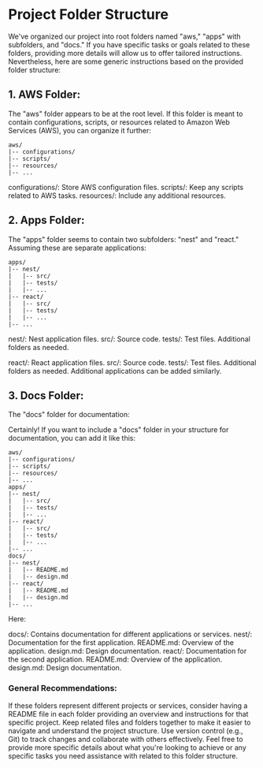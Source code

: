 # Project Folder Structure

We've organized our project into root folders named "aws," "apps" with subfolders, and "docs." If you have specific tasks or goals related to these folders, providing more details will allow us to offer tailored instructions. Nevertheless, here are some generic instructions based on the provided folder structure:

## 1. AWS Folder:

The "aws" folder appears to be at the root level. If this folder is meant to contain configurations, scripts, or resources related to Amazon Web Services (AWS), you can organize it further:

```plaintext
aws/
|-- configurations/
|-- scripts/
|-- resources/
|-- ...
```

configurations/: Store AWS configuration files.
scripts/: Keep any scripts related to AWS tasks.
resources/: Include any additional resources.

## 2. Apps Folder:

The "apps" folder seems to contain two subfolders: "nest" and "react." Assuming these are separate applications:

```plaintext
apps/
|-- nest/
|   |-- src/
|   |-- tests/
|   |-- ...
|-- react/
|   |-- src/
|   |-- tests/
|   |-- ...
|-- ...
```

nest/: Nest application files.
src/: Source code.
tests/: Test files.
Additional folders as needed.

react/: React application files.
src/: Source code.
tests/: Test files.
Additional folders as needed.
Additional applications can be added similarly.

## 3. Docs Folder:

The "docs" folder for documentation:

Certainly! If you want to include a "docs" folder in your structure for documentation, you can add it like this:

```plaintext
aws/
|-- configurations/
|-- scripts/
|-- resources/
|-- ...
apps/
|-- nest/
|   |-- src/
|   |-- tests/
|   |-- ...
|-- react/
|   |-- src/
|   |-- tests/
|   |-- ...
|-- ...
docs/
|-- nest/
|   |-- README.md
|   |-- design.md
|-- react/
|   |-- README.md
|   |-- design.md
|-- ...
```

Here:

docs/: Contains documentation for different applications or services.
nest/: Documentation for the first application.
README.md: Overview of the application.
design.md: Design documentation.
react/: Documentation for the second application.
README.md: Overview of the application.
design.md: Design documentation.

### General Recommendations:

If these folders represent different projects or services, consider having a README file in each folder providing an overview and instructions for that specific project.
Keep related files and folders together to make it easier to navigate and understand the project structure.
Use version control (e.g., Git) to track changes and collaborate with others effectively.
Feel free to provide more specific details about what you're looking to achieve or any specific tasks you need assistance with related to this folder structure.
